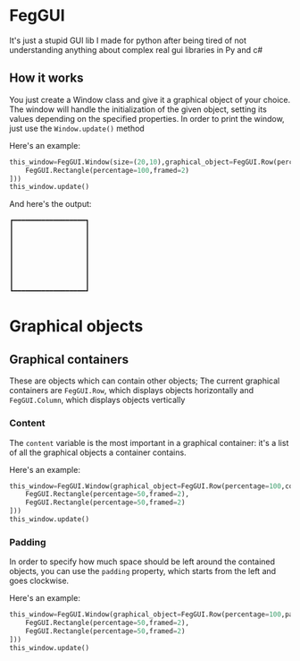 # FegGUI
It's just a stupid GUI lib I made for python after being tired of not understanding anything about complex real gui libraries in Py and c#

## How it works
You just create a Window class and give it a graphical object of your choice. The window will handle the initialization of the given object, setting its values depending on the specified properties.
In order to print the window, just use the `Window.update()` method

Here's an example:
```Python
this_window=FegGUI.Window(size=(20,10),graphical_object=FegGUI.Row(percentage=100,content=[
    FegGUI.Rectangle(percentage=100,framed=2)
]))
this_window.update()
```
And here's the output:
```
┏━━━━━━━━━━━━━━━━━━┓
┃                  ┃
┃                  ┃
┃                  ┃
┃                  ┃
┃                  ┃
┃                  ┃
┃                  ┃
┃                  ┃
┗━━━━━━━━━━━━━━━━━━┛
```

# Graphical objects
## Graphical containers
These are objects which can contain other objects; 
The current graphical containers are `FegGUI.Row`, which displays objects horizontally and `FegGUI.Column`, which displays objects vertically
### Content
The `content` variable is the most important in a graphical container: it's a list of all the graphical objects a container contains.

Here's an example:
```Python
this_window=FegGUI.Window(graphical_object=FegGUI.Row(percentage=100,content=[
    FegGUI.Rectangle(percentage=50,framed=2),
    FegGUI.Rectangle(percentage=50,framed=2)
]))
this_window.update()
```
### Padding
In order to specify how much space should be left around the contained objects, you can use the `padding` property, which starts from the left and goes clockwise.

Here's an example:
```Python
this_window=FegGUI.Window(graphical_object=FegGUI.Row(percentage=100,padding=(2,1,2,1),content=[
    FegGUI.Rectangle(percentage=50,framed=2),
    FegGUI.Rectangle(percentage=50,framed=2)
]))
this_window.update()
```